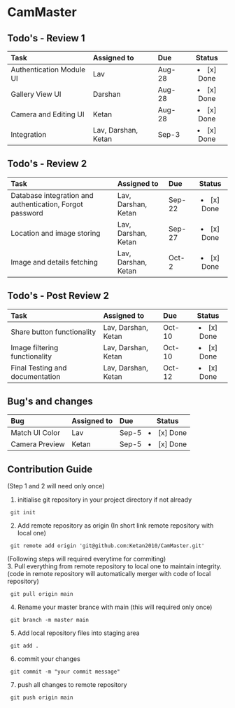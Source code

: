 # CamMaster


## Todo's - Review 1
| **Task** | **Assigned to** | **Due** | **Status** |
| :--- | :--- | :--- | :---: |
| Authentication Module UI | Lav | Aug-28 | <li>[x] Done</li> |
| Gallery View UI | Darshan | Aug-28 | <li>[x] Done</li> |
| Camera and Editing UI | Ketan | Aug-28 | <li>[x] Done</li> |
| Integration | Lav, Darshan, Ketan | Sep-3 | <li>[x] Done</li> |

## Todo's - Review 2
| **Task** | **Assigned to** | **Due** | **Status** |
| :--- | :--- | :--- | :---: |
| Database integration and authentication, Forgot password | Lav, Darshan, Ketan | Sep-22 | <li>[x] Done</li> |
| Location and image storing | Lav, Darshan, Ketan | Sep-27 | <li>[x] Done</li> |
| Image and details fetching | Lav, Darshan, Ketan | Oct-2 | <li>[x] Done</li> |

## Todo's - Post Review 2
| **Task** | **Assigned to** | **Due** | **Status** |
| :--- | :--- | :--- | :---: |
| Share button functionality | Lav, Darshan, Ketan | Oct-10 | <li>[x] Done</li> |
| Image filtering functionality | Lav, Darshan, Ketan | Oct-10 | <li>[x] Done</li> |
| Final Testing and documentation | Lav, Darshan, Ketan | Oct-12 | <li>[x] Done</li> |

## Bug's and changes
| **Bug** | **Assigned to** | **Due** | **Status** |
| :--- | :--- | :--- | :---: |
| Match UI Color | Lav | Sep-5 | <li>[x] Done</li> |
| Camera Preview | Ketan | Sep-5 | <li>[x] Done</li> |


## Contribution Guide
(Step 1 and 2 will need only once)
1. initialise git repository in your project directory if not already 

```
 git init 
```
2. Add remote repository as origin (In short link remote repository with local one)

```
 git remote add origin 'git@github.com:Ketan2010/CamMaster.git'
```
(Following steps will required everytime for commiting) <br>
3. Pull everything from remote repository to local one to maintain integrity.(code in remote repository will automatically merger with code of local repository)
```
 git pull origin main
```

4. Rename your master brance with main (this will required only once)
```
 git branch -m master main
```
5. Add local repository files into staging area
```
 git add .
```
6. commit your changes
```
 git commit -m "your commit message"
```
7. push all changes to remote repository
```
 git push origin main
```




